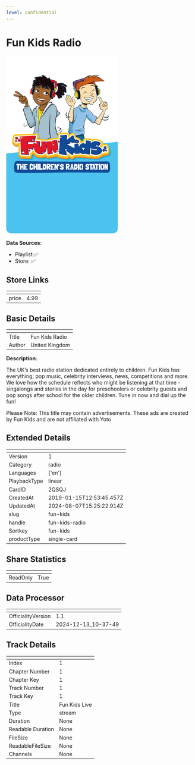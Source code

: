 ```yaml
---
level: confidential
---
```

# Fun Kids Radio

![card_[2QSQJ].png](../../img/cards/card_[2QSQJ].png)

**Data Sources**: 

- Playlist:✅
- Store: ✅


## Store Links

| <!-- --> | <!-- --> |
| - | - |
| price | 4.99 |


## Basic Details

| <!-- --> | <!-- --> |
| - | - |
| Title | Fun Kids Radio |
| Author | United Kingdom |

**Description**:

The UK’s best radio station dedicated entirely to children. Fun Kids has everything; pop music, celebrity interviews, news, competitions and more. We love how the schedule reflects who might be listening at that time - singalongs and stories in the day for preschoolers or celebrity guests and pop songs after school for the older children. Tune in now and dial up the fun!

Please Note: This title may contain advertisements. These ads are created by Fun Kids and are not affiliated with Yoto


## Extended Details

| <!-- --> | <!-- --> |
| - | - |
| Version | 1 |
| Category | radio |
| Languages | ['en'] |
| PlaybackType | linear |
| CardID | 2QSQJ |
| CreatedAt | 2019-01-15T12:53:45.457Z |
| UpdatedAt | 2024-08-07T15:25:22.914Z |
| slug | fun-kids |
| handle | fun-kids-radio |
| Sortkey | fun-kids |
| productType | single-card |


## Share Statistics

| <!-- --> | <!-- --> |
| - | - |
| ReadOnly | True |


## Data Processor

| <!-- --> | <!-- --> |
| - | - |
| OfficialityVersion | 1.1
| OfficialityDate | 2024-12-13_10-37-49


## Track Details

| <!-- --> | <!-- --> |
| - | - |
| Index | 1 |
| Chapter Number | 1 |
| Chapter Key | 1 |
| Track Number | 1 |
| Track Key | 1 |
| Title | Fun Kids Live |
| Type | stream |
| Duration | None |
| Readable Duration | None |
| FileSize | None |
| ReadableFileSize | None |
| Channels | None |

